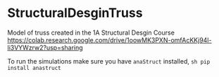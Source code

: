 # StructuralDesginTruss
Model of truss created in the 1A Structural Desgin Course
https://colab.research.google.com/drive/1oowMK3PXN-omfAcKKj94l-li3VYWzrw2?usp=sharing

To run the simulations make sure you have `anaStruct` installed,
	```sh
		pip install anastruct
	```

